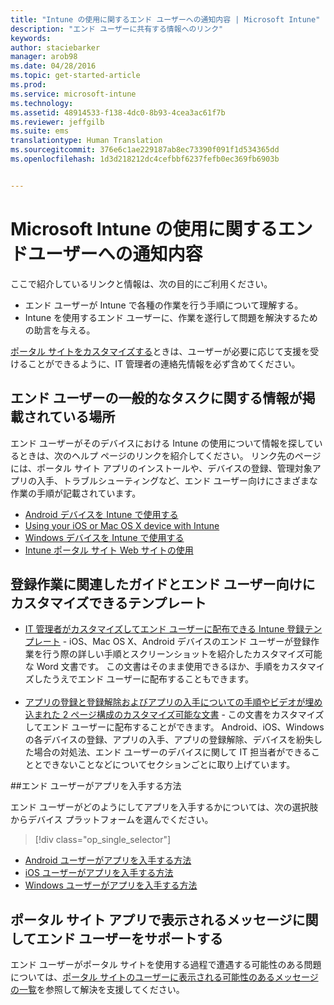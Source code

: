 ```yaml
---
title: "Intune の使用に関するエンド ユーザーへの通知内容 | Microsoft Intune"
description: "エンド ユーザーに共有する情報へのリンク"
keywords: 
author: staciebarker
manager: arob98
ms.date: 04/28/2016
ms.topic: get-started-article
ms.prod: 
ms.service: microsoft-intune
ms.technology: 
ms.assetid: 48914533-f138-4dc0-8b93-4cea3ac61f7b
ms.reviewer: jeffgilb
ms.suite: ems
translationtype: Human Translation
ms.sourcegitcommit: 376e6c1ae229187ab8ec73390f091f1d534365dd
ms.openlocfilehash: 1d3d218212dc4cefbbf6237fefb0ec369fb6903b


---
```




# Microsoft Intune の使用に関するエンドユーザーへの通知内容

ここで紹介しているリンクと情報は、次の目的にご利用ください。

- エンド ユーザーが Intune で各種の作業を行う手順について理解する。
- Intune を使用するエンド ユーザーに、作業を遂行して問題を解決するための助言を与える。

[ポータル サイトをカスタマイズする](/Intune/get-started/start-with-a-paid-subscription-to-microsoft-intune-step-7)ときは、ユーザーが必要に応じて支援を受けることができるように、IT 管理者の連絡先情報を必ず含めてください。


## エンド ユーザーの一般的なタスクに関する情報が掲載されている場所

エンド ユーザーがそのデバイスにおける Intune の使用について情報を探しているときは、次のヘルプ ページのリンクを紹介してください。 リンク先のページには、ポータル サイト アプリのインストールや、デバイスの登録、管理対象アプリの入手、トラブルシューティングなど、エンド ユーザー向けにさまざまな作業の手順が記載されています。

- [Android デバイスを Intune で使用する](/Intune/EndUser/using-your-android-device-with-intune)
- [Using your iOS or Mac OS X device with Intune](/Intune/EndUser/using-your-ios-or-mac-os-x-device-with-intune)
- [Windows デバイスを Intune で使用する](/Intune/EndUser/using-your-windows-device-with-intune)
- [Intune ポータル サイト Web サイトの使用](/Intune/EndUser/using-the-intune-company-portal-website)


## 登録作業に関連したガイドとエンド ユーザー向けにカスタマイズできるテンプレート

- [IT 管理者がカスタマイズしてエンド ユーザーに配布できる Intune 登録テンプレート](https://gallery.technet.microsoft.com/End-user-Intune-enrollment-55dfd64a) - iOS、Mac OS X、Android デバイスのエンド ユーザーが登録作業を行う際の詳しい手順とスクリーンショットを紹介したカスタマイズ可能な Word 文書です。 この文書はそのまま使用できるほか、手順をカスタマイズしたうえでエンド ユーザーに配布することもできます。</br></br>
- [アプリの登録と登録解除およびアプリの入手についての手順やビデオが埋め込まれた 2 ページ構成のカスタマイズ可能な文書](https://gallery.technet.microsoft.com/Intune-End-User-Enrollment-3a0c9b0c#content) - この文書をカスタマイズしてエンド ユーザーに配布することができます。 Android、iOS、Windows の各デバイスの登録、アプリの入手、アプリの登録解除、デバイスを紛失した場合の対処法、エンド ユーザーのデバイスに関して IT 担当者ができることとできないことなどについてセクションごとに取り上げています。

##エンド ユーザーがアプリを入手する方法

エンド ユーザーがどのようにしてアプリを入手するかについては、次の選択肢からデバイス プラットフォームを選んでください。

> [!div class="op_single_selector"]
- [Android ユーザーがアプリを入手する方法](how-your-android-users-get-their-apps.md)
- [iOS ユーザーがアプリを入手する方法](how-your-ios-users-get-their-apps.md)
- [Windows ユーザーがアプリを入手する方法](how-your-windows-users-get-their-apps.md)

## ポータル サイト アプリで表示されるメッセージに関してエンド ユーザーをサポートする

エンド ユーザーがポータル サイトを使用する過程で遭遇する可能性のある問題については、[ポータル サイトのユーザーに表示される可能性のあるメッセージの一覧](/Intune/Plan-Design/help-end-users-understand-company-portal-app-messages)を参照して解決を支援してください。



<!--HONumber=Jul16_HO3-->


